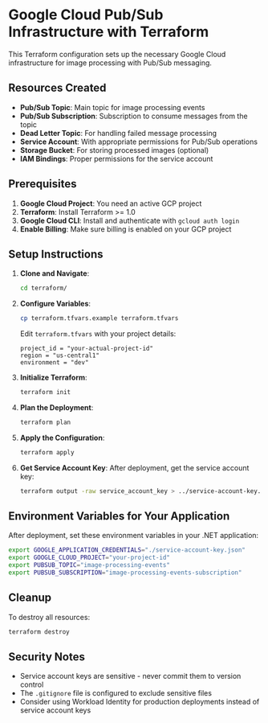 # Google Cloud Pub/Sub Infrastructure with Terraform

This Terraform configuration sets up the necessary Google Cloud infrastructure for image processing with Pub/Sub messaging.

## Resources Created

- **Pub/Sub Topic**: Main topic for image processing events
- **Pub/Sub Subscription**: Subscription to consume messages from the topic
- **Dead Letter Topic**: For handling failed message processing
- **Service Account**: With appropriate permissions for Pub/Sub operations
- **Storage Bucket**: For storing processed images (optional)
- **IAM Bindings**: Proper permissions for the service account

## Prerequisites

1. **Google Cloud Project**: You need an active GCP project
2. **Terraform**: Install Terraform >= 1.0
3. **Google Cloud CLI**: Install and authenticate with `gcloud auth login`
4. **Enable Billing**: Make sure billing is enabled on your GCP project

## Setup Instructions

1. **Clone and Navigate**:
   ```bash
   cd terraform/
   ```

2. **Configure Variables**:
   ```bash
   cp terraform.tfvars.example terraform.tfvars
   ```
   Edit `terraform.tfvars` with your project details:
   ```hcl
   project_id = "your-actual-project-id"
   region = "us-central1"
   environment = "dev"
   ```

3. **Initialize Terraform**:
   ```bash
   terraform init
   ```

4. **Plan the Deployment**:
   ```bash
   terraform plan
   ```

5. **Apply the Configuration**:
   ```bash
   terraform apply
   ```

6. **Get Service Account Key**:
   After deployment, get the service account key:
   ```bash
   terraform output -raw service_account_key > ../service-account-key.json
   ```

## Environment Variables for Your Application

After deployment, set these environment variables in your .NET application:

```bash
export GOOGLE_APPLICATION_CREDENTIALS="./service-account-key.json"
export GOOGLE_CLOUD_PROJECT="your-project-id"
export PUBSUB_TOPIC="image-processing-events"
export PUBSUB_SUBSCRIPTION="image-processing-events-subscription"
```

## Cleanup

To destroy all resources:
```bash
terraform destroy
```

## Security Notes

- Service account keys are sensitive - never commit them to version control
- The `.gitignore` file is configured to exclude sensitive files
- Consider using Workload Identity for production deployments instead of service account keys
